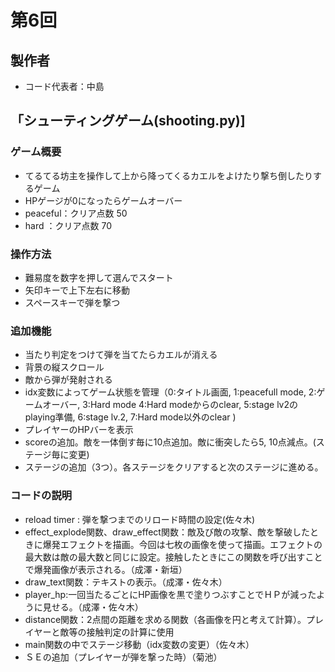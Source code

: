 # 第6回

## 製作者
- コード代表者：中島
## 「シューティングゲーム(shooting.py)]
### ゲーム概要
- てるてる坊主を操作して上から降ってくるカエルをよけたり撃ち倒したりするゲーム
- HPゲージが0になったらゲームオーバー
- peaceful：クリア点数 50
- hard    ：クリア点数 70
### 操作方法
- 難易度を数字を押して選んでスタート
- 矢印キーで上下左右に移動
- スペースキーで弾を撃つ
### 追加機能
- 当たり判定をつけて弾を当てたらカエルが消える
- 背景の縦スクロール
- 敵から弾が発射される
- idx変数によってゲーム状態を管理（0:タイトル画面, 1:peacefull mode, 2:ゲームオーバー, 3:Hard mode 4:Hard modeからのclear, 5:stage lv2のplaying準備, 6:stage lv.2, 7:Hard mode以外のclear )
- プレイヤーのHPバーを表示
- scoreの追加。敵を一体倒す毎に10点追加。敵に衝突したら5, 10点減点。(ステージ毎に変更)
- ステージの追加（3つ）。各ステージをクリアすると次のステージに進める。
### コードの説明
- reload timer : 弾を撃つまでのリロード時間の設定(佐々木)
- effect_explode関数、draw_effect関数：敵及び敵の攻撃、敵を撃破したときに爆発エフェクトを描画。今回は七枚の画像を使って描画。エフェクトの最大数は敵の最大数と同じに設定。接触したときにこの関数を呼び出すことで爆発画像が表示される。（成澤・新垣）
- draw_text関数：テキストの表示。（成澤・佐々木）
- player_hp:一回当たるごとにHP画像を黒で塗りつぶすことでＨＰが減ったように見せる。（成澤・佐々木）
- distance関数：2点間の距離を求める関数（各画像を円と考えて計算）。プレイヤーと敵等の接触判定の計算に使用
- main関数の中でステージ移動（idx変数の変更）（佐々木）
- ＳＥの追加（プレイヤーが弾を撃った時）（菊池）
